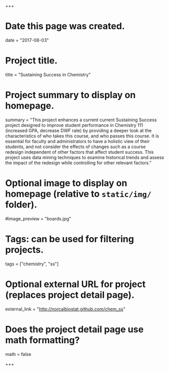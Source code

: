 +++
# Date this page was created.
date = "2017-08-03"

# Project title.
title = "Sustaining Success in Chemistry"

# Project summary to display on homepage.
summary = "This project enhances a current current Sustaining Success project designed to improve student performance in Chemistry 111 (increased GPA, decrease DWF rate) by providing a deeper look at the characteristics of who takes this course, and who passes this course. It is essential for faculty and administrators to have a holistic view of their students, and not consider the effects of changes such as a course redesign independent of other factors that affect student success. This project uses data mining techniques to examine historical trends and assess the impact of the redesign while controlling for other relevant factors."

# Optional image to display on homepage (relative to `static/img/` folder).
#image_preview = "boards.jpg"

# Tags: can be used for filtering projects.
tags = ["chemistry", "ss"]

# Optional external URL for project (replaces project detail page).
external_link = "http://norcalbiostat.github.com/chem_ss"

# Does the project detail page use math formatting?
math = false

+++

